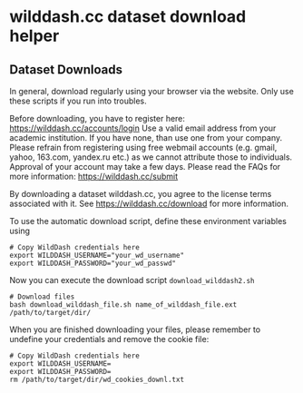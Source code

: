 # wilddash.cc dataset download helper #

## Dataset Downloads ##

In general, download regularly using your browser via the website. Only use these scripts if you run into troubles. 

Before downloading, you have to register here: https://wilddash.cc/accounts/login
Use a valid email address from your academic institution. If you have none, than use one from your company. Please refrain from registering using free webmail accounts (e.g. gmail, yahoo, 163.com, yandex.ru etc.) as we cannot attribute those to individuals.
Approval of your account may take a few days. Please read the FAQs for more information: https://wilddash.cc/submit

By downloading a dataset wilddash.cc, you agree to the license terms associated with it. 
See https://wilddash.cc/download for more information.

To use the automatic download script, define these environment variables using 

```
# Copy WildDash credentials here
export WILDDASH_USERNAME="your_wd_username"
export WILDDASH_PASSWORD="your_wd_passwd"
```

Now you can execute the download script ``` download_wilddash2.sh ``` 

```
# Download files
bash download_wilddash_file.sh name_of_wilddash_file.ext /path/to/target/dir/ 
```


When you are finished downloading your files, please remember to undefine your credentials and remove the cookie file:

```
# Copy WildDash credentials here
export WILDDASH_USERNAME=
export WILDDASH_PASSWORD=
rm /path/to/target/dir/wd_cookies_downl.txt
```

